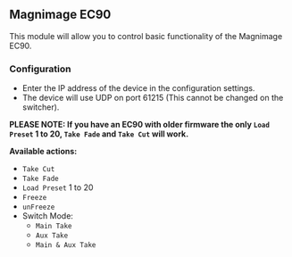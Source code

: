 ## Magnimage EC90

This module will allow you to control basic functionality of the Magnimage EC90.

### Configuration
- Enter the IP address of the device in the configuration settings.
- The device will use UDP on port 61215 (This cannot be changed on the switcher).

**PLEASE NOTE: If you have an EC90 with older firmware the only `Load Preset` 1 to 20, `Take Fade` and `Take Cut` will work.**

**Available actions:**
- `Take Cut`
- `Take Fade`
- `Load Preset` 1 to 20
- `Freeze`
- `unFreeze`
- Switch Mode:
  - `Main Take`
  - `Aux Take`
  - `Main & Aux Take`
